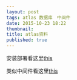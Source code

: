 ```yaml
---
layout: post
tags: atlas 数据库　中间件
date: 2015-10-23 18:22
thumbnail: 
title: atlas资料
published: true
---
```

安装部署看这里[this](http://blog.chenxionglin.cn/?p=1208 "this")

类似中间件看这里[this](http://www.guokr.com/blog/475765/ "this")
